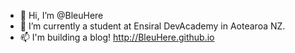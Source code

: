 - 👋 Hi, I’m @BleuHere
- 🌱 I’m currently a student at Ensiral DevAcademy in Aotearoa NZ. 
- 📫 I'm building a blog! http://BleuHere.github.io
